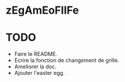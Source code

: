 # zEgAmEoFlIFe

TODO
====
 * Faire le README.
 * Ecrire la fonction de changement de grille.
 * Ameliorer la doc.
 * Ajouter l'easter egg.
